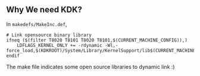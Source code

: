## Why We need KDK?

In `makedefs/MakeInc.def`,

```
# Link opensource binary library
ifneq ($(filter T8020 T8101 T8020 T8101,$(CURRENT_MACHINE_CONFIG)),)
	LDFLAGS_KERNEL_ONLY += -rdynamic -Wl,-force_load,$(KDKROOT)/System/Library/KernelSupport/lib$(CURRENT_MACHINE_CONFIG).os.$(CURRENT_KERNEL_CONFIG).a
endif
```

The make file indicates some open source libraries to dynamic link :)
